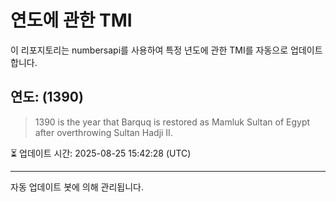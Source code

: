 
# 연도에 관한 TMI

이 리포지토리는 numbersapi를 사용하여 특정 년도에 관한 TMI를 자동으로 업데이트합니다.

## 연도: (1390)
> 1390 is the year that Barquq is restored as Mamluk Sultan of Egypt after overthrowing Sultan Hadji II.

⏳ 업데이트 시간: 2025-08-25 15:42:28 (UTC)

---
자동 업데이트 봇에 의해 관리됩니다.
